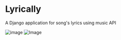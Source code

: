 # Lyrically
A Django application for song's lyrics using music API

![image](https://user-images.githubusercontent.com/44247241/50498401-69a8c980-0a0e-11e9-9e98-32f4569e4712.png)
![Image](ezgif.com-optimize.gif)
